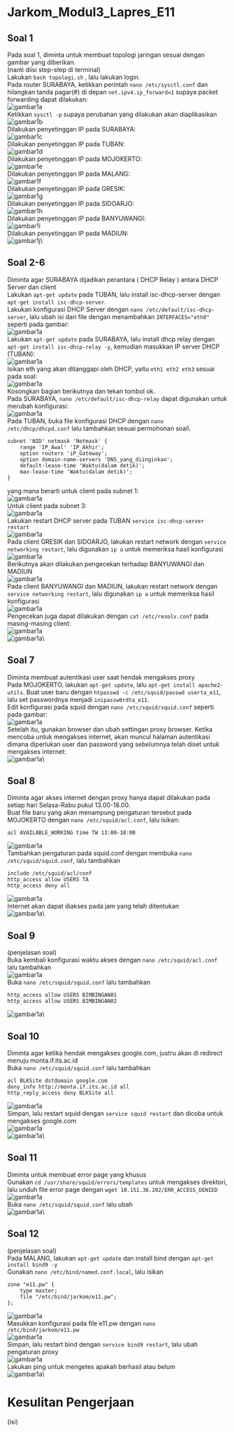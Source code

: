 # Jarkom_Modul3_Lapres_E11

## Soal 1
Pada soal 1, diminta untuk membuat topologi jaringan sesuai dengan gambar yang diberikan.\
(nanti diisi step-step di terminal)\
Lakukan ```bash topologi.sh``` , lalu lakukan login.\
Pada router SURABAYA, ketikkan perintah ```nano /etc/sysctl.conf``` dan hilangkan tanda pagar(#) di depan ```net.ipv4.ip_forward=1``` supaya packet forwarding dapat dilakukan:\
![gambar1a](https://github.com/beruangsakti/Jarkom_Modul3_Lapres_E11/blob/main/Screenshoot/1A.PNG)\
Ketikkan ```sysctl -p``` supaya perubahan yang dilakukan akan diaplikasikan\
![gambar1b](https://github.com/beruangsakti/Jarkom_Modul3_Lapres_E11/blob/main/Screenshoot/1B.PNG)\
Dilakukan penyetinggan IP pada SURABAYA:\
![gambar1c](https://github.com/beruangsakti/Jarkom_Modul3_Lapres_E11/blob/main/Screenshoot/1C.PNG)\
Dilakukan penyetinggan IP pada TUBAN:\
![gambar1d](https://github.com/beruangsakti/Jarkom_Modul3_Lapres_E11/blob/main/Screenshoot/1D.PNG)\
Dilakukan penyetinggan IP pada MOJOKERTO:\
![gambar1e](https://github.com/beruangsakti/Jarkom_Modul3_Lapres_E11/blob/main/Screenshoot/1E.PNG)\
Dilakukan penyetinggan IP pada MALANG:\
![gambar1f](https://github.com/beruangsakti/Jarkom_Modul3_Lapres_E11/blob/main/Screenshoot/1F.PNG)\
Dilakukan penyetinggan IP pada GRESIK:\
![gambar1g](https://github.com/beruangsakti/Jarkom_Modul3_Lapres_E11/blob/main/Screenshoot/1G.PNG)\
Dilakukan penyetinggan IP pada SIDOARJO:\
![gambar1h](https://github.com/beruangsakti/Jarkom_Modul3_Lapres_E11/blob/main/Screenshoot/1H.PNG)\
Dilakukan penyetinggan IP pada BANYUWANGI:\
![gambar1i](https://github.com/beruangsakti/Jarkom_Modul3_Lapres_E11/blob/main/Screenshoot/1I.PNG)\
Dilakukan penyetinggan IP pada MADIUN:\
![gambar1j](https://github.com/beruangsakti/Jarkom_Modul3_Lapres_E11/blob/main/Screenshoot/1J.PNG)\

## Soal 2-6
Diminta agar SURABAYA dijadikan perantara ( DHCP Relay ) antara DHCP Server dan client\
Lakukan ```apt-get update``` pada TUBAN, lalu install isc-dhcp-server dengan ```apt-get install isc-dhcp-server```.\
Lakukan konfigurasi DHCP Server dengan ```nano /etc/default/isc-dhcp-server```, lalu ubah isi dari file dengan menambahkan ```INTERFACES="eth0"``` seperti pada gambar:\
![gambar1a](https://github.com/beruangsakti/Jarkom_Modul3_Lapres_E11/blob/main/Screenshoot/2A.PNG)\
Lakukan ```apt-get update``` pada SURABAYA, lalu install dhcp relay dengan ```apt-get install isc-dhcp-relay -y```, kemudian masukkan IP server DHCP (TUBAN):\
![gambar1a](https://github.com/beruangsakti/Jarkom_Modul3_Lapres_E11/blob/main/Screenshoot/2B.PNG)\
Isikan eth yang akan ditanggapi oleh DHCP, yaitu ```eth1 eth2 eth3``` sesuai pada soal:\
![gambar1a](https://github.com/beruangsakti/Jarkom_Modul3_Lapres_E11/blob/main/Screenshoot/2C.PNG)\
Kosongkan bagian berikutnya dan tekan tombol ok.\
Pada SURABAYA, ```nano /etc/default/isc-dhcp-relay``` dapat digunakan untuk merubah konfigurasi:\
![gambar1a](https://github.com/beruangsakti/Jarkom_Modul3_Lapres_E11/blob/main/Screenshoot/2D.PNG)\
Pada TUBAN, buka file konfigurasi DHCP dengan ```nano /etc/dhcp/dhcpd.conf``` lalu tambahkan sesuai permohonan soal\
```
subnet 'NID' netmask 'Netmask' {
    range 'IP_Awal' 'IP_Akhir';
    option routers 'iP_Gateway';
    option domain-name-servers 'DNS_yang_diinginkan';
    default-lease-time 'Waktu(dalam detik)';
    max-lease-time 'Waktu(dalam detik)';
}
```
yang mana berarti untuk client pada subnet 1:\
![gambar1a](https://github.com/beruangsakti/Jarkom_Modul3_Lapres_E11/blob/main/Screenshoot/2E.PNG)\
Untuk client pada subnet 3:\
![gambar1a](https://github.com/beruangsakti/Jarkom_Modul3_Lapres_E11/blob/main/Screenshoot/2F.PNG)\
Lakukan restart DHCP server pada TUBAN ```service isc-dhcp-server restart```\
![gambar1a](https://github.com/beruangsakti/Jarkom_Modul3_Lapres_E11/blob/main/Screenshoot/3A.PNG)\
Pada client GRESIK dan SIDOARJO, lakukan restart network dengan ```service networking restart```, lalu digunakan ```ip a``` untuk memeriksa hasil konfigurasi\
![gambar1a](https://github.com/beruangsakti/Jarkom_Modul3_Lapres_E11/blob/main/Screenshoot/3B.PNG)\
Berikutnya akan dilakukan pengecekan terhadap BANYUWANGI dan MADIUN\
![gambar1a](https://github.com/beruangsakti/Jarkom_Modul3_Lapres_E11/blob/main/Screenshoot/4A.PNG)\
Pada client BANYUWANGI dan MADIUN, lakukan restart network dengan ```service networking restart```, lalu digunakan ```ip a``` untuk memeriksa hasil konfigurasi\
![gambar1a](https://github.com/beruangsakti/Jarkom_Modul3_Lapres_E11/blob/main/Screenshoot/4B.PNG)\
Pengecekan juga dapat dilakukan dengan ```cat /etc/resolv.conf``` pada masing-masing client:\
![gambar1a](https://github.com/beruangsakti/Jarkom_Modul3_Lapres_E11/blob/main/Screenshoot/5B.PNG)\
![gambar1a](https://github.com/beruangsakti/Jarkom_Modul3_Lapres_E11/blob/main/Screenshoot/5C.PNG)\

## Soal 7
Diminta membuat autentikasi user saat hendak mengakses proxy\
Pada MOJOKERTO, lakukan ```apt-get update```, lalu ```apt-get install apache2-utils```.
Buat user baru dengan ```htpasswd -c /etc/squid/passwd userta_e11```, lalu set passwordnya menjadi ```inipassw0rdta_e11```.\
Edit konfigurasi pada squid dengan ```nano /etc/squid/squid.conf``` seperti pada gambar:\
![gambar1a](https://github.com/beruangsakti/Jarkom_Modul3_Lapres_E11/blob/main/Screenshoot/7A.PNG)\
Setelah itu, gunakan browser dan ubah settingan proxy browser. Ketika mencoba untuk mengakses internet, akan muncul halaman autentikasi dimana diperlukan user dan password yang sebelumnya telah diset untuk mengakses internet:\
![gambar1a](https://github.com/beruangsakti/Jarkom_Modul3_Lapres_E11/blob/main/Screenshoot/7B.PNG)\

## Soal 8
Diminta agar akses internet dengan proxy hanya dapat dilakukan pada setiap hari Selasa-Rabu pukul 13.00-18.00. \
Buat file baru yang akan menampung pengaturan tersebut pada MOJOKERTO dengan ```nano /etc/squid/acl.conf```, lalu isikan:
```
acl AVAILABLE_WORKING time TW 13:00-18:00
```
![gambar1a](https://github.com/beruangsakti/Jarkom_Modul3_Lapres_E11/blob/main/Screenshoot/8A.PNG)\
Tambahkan pengaturan pada squid.conf dengan membuka ```nano /etc/squid/squid.conf```, lalu tambahkan
```
include /etc/squid/acl/conf
http_access allow USERS TA
http_access deny all
``` 
![gambar1a](https://github.com/beruangsakti/Jarkom_Modul3_Lapres_E11/blob/main/Screenshoot/8B.PNG)\
Internet akan dapat diakses pada jam yang telah ditentukan\
![gambar1a](https://github.com/beruangsakti/Jarkom_Modul3_Lapres_E11/blob/main/Screenshoot/8C.PNG)\

## Soal 9
(penjelasan soal)\
Buka kembali konfigurasi waktu akses dengan ```nano /etc/squid/acl.conf``` lalu tambahkan\
![gambar1a](https://github.com/beruangsakti/Jarkom_Modul3_Lapres_E11/blob/main/Screenshoot/9A.PNG)\
Buka ```nano /etc/squid/squid.conf``` lalu tambahkan 
```
http_access allow USERS BIMBINGAN01
http_access allow USERS BIMBINGAN02
```
![gambar1a](https://github.com/beruangsakti/Jarkom_Modul3_Lapres_E11/blob/main/Screenshoot/9B.PNG)\

## Soal 10
Diminta agar ketika hendak mengakses google.com, justru akan di redirect menuju monta.if.its.ac.id\
Buka ```nano /etc/squid/squid.conf``` lalu tambahkan 
```
acl BLKSite dstdomain google.com
deny_info http://monta.if.its.ac.id all
http_reply_access deny BLKSite all
```
![gambar1a](https://github.com/beruangsakti/Jarkom_Modul3_Lapres_E11/blob/main/Screenshoot/10A.PNG)\
Simpan, lalu restart squid dengan ```service squid restart``` dan dicoba untuk mengakses google.com\
![gambar1a](https://github.com/beruangsakti/Jarkom_Modul3_Lapres_E11/blob/main/Screenshoot/10B.PNG)\
![gambar1a](https://github.com/beruangsakti/Jarkom_Modul3_Lapres_E11/blob/main/Screenshoot/10C.PNG)\

## Soal 11
Diminta untuk membuat error page yang khusus\
Gunakan ```cd /usr/share/squid/errors/templates``` untuk mengakses direktori, lalu unduh file error page dengan ```wget 10.151.36.202/ERR_ACCESS_DENIED```\
![gambar1a](https://github.com/beruangsakti/Jarkom_Modul3_Lapres_E11/blob/main/Screenshoot/11a.PNG)\
Buka ```nano /etc/squid/squid.conf``` lalu ubah \
![gambar1a](https://github.com/beruangsakti/Jarkom_Modul3_Lapres_E11/blob/main/Screenshoot/11B.PNG)\

## Soal 12
(penjelasan soal)\
Pada MALANG, lakukan ```apt-get update``` dan install bind dengan ```apt-get install bind9 -y```\
Gunakan ```nano /etc/bind/named.conf.local```, lalu isikan 
```
zone "e11.pw" {
 	type master;
	file "/etc/bind/jarkom/e11.pw";
};
```
![gambar1a](https://github.com/beruangsakti/Jarkom_Modul3_Lapres_E11/blob/main/Screenshoot/12A.PNG)\
Masukkan konfigurasi pada file e11.pw dengan ```nano /etc/bind/jarkom/e11.pw```\
![gambar1a](https://github.com/beruangsakti/Jarkom_Modul3_Lapres_E11/blob/main/Screenshoot/12B.PNG)\
Simpan, lalu restart bind dengan ```service bind9 restart```, lalu ubah pengaturan proxy\
![gambar1a](https://github.com/beruangsakti/Jarkom_Modul3_Lapres_E11/blob/main/Screenshoot/12C.PNG)\
Lakukan ping untuk mengetes apakah berhasil atau belum\
![gambar1a](https://github.com/beruangsakti/Jarkom_Modul3_Lapres_E11/blob/main/Screenshoot/12D.PNG)\

# Kesulitan Pengerjaan
(isi)

